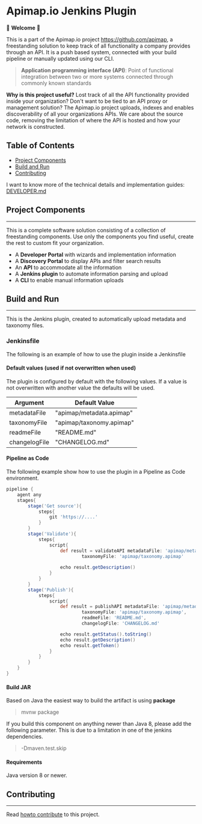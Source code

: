 Apimap.io Jenkins Plugin
===

🎉 **Welcome** 🎉

This is a part of the Apimap.io project https://github.com/apimap, a freestanding solution to keep track of all functionality a company
provides through an API. It is a push based system, connected with your build pipeline or manually updated using our CLI.

> **Application programming interface (API)**: Point of functional integration between two or more systems connected
> through commonly known standards

**Why is this project useful?** Lost track of all the API functionality provided inside your organization? Don't want
to be tied to an API proxy or management solution? The Apimap.io project uploads, indexes and enables discoverability of all
your organizations APIs. We care about the source code, removing the limitation of where the API is hosted and how your
network is constructed.


## Table of Contents

* [Project Components](#project-components)
* [Build and Run](#build-and-run)
* [Contributing](#contributing)

I want to know more of the technical details and implementation guides: [DEVELOPER.md](DEVELOPER.md)

## Project Components
___
This is a complete software solution consisting of a collection of freestanding components. Use only the components you
find useful, create the rest to custom fit your organization.

- A **Developer Portal** with wizards and implementation information
- A **Discovery Portal** to display APIs and filter search results
- An **API** to accommodate all the information
- A **Jenkins plugin** to automate information parsing and upload
- A **CLI** to enable manual information uploads

## Build and Run
___

This is the Jenkins plugin, created to automatically upload metadata and taxonomy files.


### Jenkinsfile

The following is an example of how to use the plugin inside a Jenkinsfile

#### Default values (used if not overwritten when used)

The plugin is configured by default with the following values. If a value is not overwritten with another value the defaults will be used.

| Argument           | Default Value            |
|--------------------|--------------------------|
| metadataFile       | "apimap/metadata.apimap" |
| taxonomyFile       | "apimap/taxonomy.apimap" |
| readmeFile         | "README.md"              |
| changelogFile      | "CHANGELOG.md"           |

#### Pipeline as Code

The following example show how to use the plugin in a Pipeline as Code environment. 

```groovy
pipeline {
    agent any
    stages{
        stage('Get source'){
            steps{
                git 'https://....'
            }
        }
        stage('Validate'){
            steps{
                script{
                    def result = validateAPI metadataFile: 'apimap/metadata.apimap', 
                            taxonomyFile: 'apimap/taxonomy.apimap'
                    
                    echo result.getDescription()
                }
            }
        }
        stage('Publish'){
            steps{
                script{
                    def result = publishAPI metadataFile: 'apimap/metadata.apimap',
                            taxonomyFile: 'apimap/taxonomy.apimap',
                            readmeFile: 'README.md',
                            changelogFile: 'CHANGELOG.md'

                    echo result.getStatus().toString()
                    echo result.getDescription()
                    echo result.getToken()
                }
            }
        }
    }
}
```

#### Build JAR

Based on Java the easiest way to build the artifact is using **package**

> mvnw package

If you build this component on anything newer than Java 8, please add the following parameter. This is due to a limitation in one of the jenkins dependencies.

> -Dmaven.test.skip

#### Requirements

Java version 8 or newer.


## Contributing
___

Read [howto contribute](CONTRIBUTING.md) to this project.